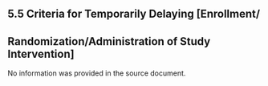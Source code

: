 ## 5.5 Criteria for Temporarily Delaying [Enrollment/

## Randomization/Administration of Study Intervention]
No information was provided in the source document.